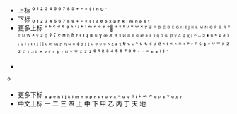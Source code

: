 - 上标
⁰
¹
²
³
⁴
⁵
⁶
⁷
⁸
⁹
⁺
⁻
⁼
⁽
⁾
ⁿ
º
˙
- 下标
₀
₁
₂
₃
₄
₅
₆
₇
₈
₉
₊
₋
₌
₍
₎
ₐ
ₑ
ₒ
ₓ
ₔ
ₕ
ₖ
ₗ
ₘ
ₙ
ₚ
ₛ
ₜ
- 更多上标
ᵃ
ᵇ
ᶜ
ᵈ
ᵉ
ᵍ
ʰ
ⁱ
ʲ
ᵏ
ˡ
ᵐ
ⁿ
ᵒ
ᵖ
ᵒ⃒
ʳ
ˢ
ᵗ
ᵘ
ᵛ
ʷ
ˣ
ʸ
ᙆ
ᴬ
ᴮ
ᒼ
ᴰ
ᴱ
ᴳ
ᴴ
ᴵ
ᴶ
ᴷ
ᴸ
ᴹ
ᴺ
ᴼ
ᴾ
ᴼ̴
ᴿ
ˢ
ᵀ
ᵁ
ᵂ
ˣ
ᵞ
ᙆ
ꝰ
ˀ
ˁ
ˤ
ꟸ
ꭜ
ʱ
ꭝ
ꭞ
ʴ
ʵ
ʶ
ꭟ
ˠ
ꟹ
ᴭ
ᴯ
ᴲ
ᴻ
ᴽ
ᵄ
ᵅ
ᵆ
ᵊ
ᵋ
ᵌ
ᵑ
ᵓ
ᵚ
ᵝ
ᵞ
ᵟ
ᵠ
ᵡ
ᵎ
ᵔ
ᵕ
ᵙ
ᵜ
ᶛ
ᶜ
ᶝ
ᶞ
ᶟ
ᶡ
ᶣ
ᶤ
ᶥ
ᶦ
ᶧ
ᶨ
ᶩ
ᶪ
ᶫ
ᶬ
ᶭ
ᶮ
ᶯ
ᶰ
ᶱ
ᶲ
ᶳ
ᶴ
ᶵ
ᶶ
ᶷ
ᶸ
ᶹ
ᶺ
ᶼ
ᶽ
ᶾ
ᶿ
ꚜ
ꚝ
ჼ
ᒃ
ᕻ
ᑦ
ᒄ
ᕪ
ᑋ
ᑊ
ᔿ
ᐢ
ᣕ
ᐤ
ᣖ
ᣴ
ᣗ
ᔆ
ᙚ
ᐡ
ᘁ
ᐜ
ᕽ
ᙆ
ᙇ
ᒼ
ᣳ
ᒢ
ᒻ
ᔿ
ᐤ
ᣖ
ᣵ
ᙚ
ᐪ
ᓑ
ᘁ
ᐜ
ᕽ
ᙆ
ᙇ
⁰
¹
²
³
⁴
⁵
⁶
⁷
⁸
⁹
⁺
⁻
⁼
˂
˃
⁽
⁾
˙
*
º
- 更多下标
ₐ
ₔ
ₑ
ₕ
ᵢ
ⱼ
ₖ
ₗ
ₘ
ₙ
ₒ
ₚ
ᵣ
ₛ
ₜ
ᵤ
ᵥ
ₓ
᙮
ᵤ
ᵩ
ᵦ
ₗ
˪
៳
៷
ₒ
ᵨ
ₛ
៴
ᵤ
ᵪ
ᵧ
- 中文上标
㆒
㆓
㆔
㆕
㆖
㆗
㆘
㆙
㆚
㆛
㆜
㆝
㆞